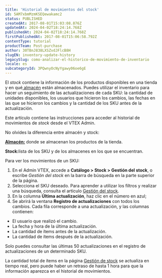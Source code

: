 ```yaml
---
title: '​​Historial de movimientos del stock'
id: 5AM7xbmMzmKSEQewakamc2
status: PUBLISHED
createdAt: 2017-08-01T15:03:08.876Z
updatedAt: 2024-04-02T18:24:14.768Z
publishedAt: 2024-04-02T18:24:14.768Z
firstPublishedAt: 2017-08-01T15:06:58.792Z
contentType: tutorial
productTeam: Post-purchase
author: 30TBnJ838LXSZvdJFlcB8H
slugEN: inventory-update-history
legacySlug: como-analizar-el-historico-de-movimiento-de-inventario
locale: es
subcategoryId: 3PQwnyOcNyYgawy06oe6gE
---
```


El _stock_ contiene la información de los productos disponibles en una tienda y en qué[ almacén](https://help.vtex.com/es/tutorial/almacen--6oIxvsVDTtGpO7y6zwhGpb) están almacenados. Puedes utilizar el inventario para hacer un seguimiento de las actualizaciones de cada SKU: la cantidad de unidades disponibles, los usuarios que hicieron los cambios, las fechas en las que se hicieron los cambios y la cantidad de los SKU antes de la actualización.

Este artículo contiene las instrucciones para acceder al historial de movimientos de _stock_ desde el VTEX Admin.

<div class = "alert alert-info">
No olvides la diferencia entre almacén y stock:
<p><b><a href="https://help.vtex.com/es/tutorial/almacen--6oIxvsVDTtGpO7y6zwhGpb">Almacén:</a></b> donde se almacenan los productos de la tienda.
<p><b>Stock:</b>lista de los SKU y de los almacenes en los que se encuentran.
</div>

Para ver los movimientos de un SKU:

1. En el Admin VTEX, accede a **Catálogo > Stock > Gestión del stock**, o escribe *Gestión del stock* en la barra de búsqueda en la parte superior de la página.  
2. Selecciona el SKU deseado. Para aprender a utilizar los filtros y realizar una búsqueda, consulta el artículo [Gestión del stock](https://help.vtex.com/es/tutorial/gestionar-items-en-inventario--tutorials_139).
3. En la columna **Última actualización**, haz clic en el número en azul;
4. Se abrirá la ventana **Registro de actualizaciones** con todos los cambios. Cada fila corresponde a una actualización, y las columnas contienen:
  * El usuario que realizó el cambio.      
  * La fecha y hora de la última actualización.
  * La cantidad de ítems antes de la actualización.
  * La cantidad de ítems después de la actualización.

<div class="alert alert-warning">
Solo puedes consultar las últimas 50 actualizaciones en el registro de actualizaciones de un determinado SKU.
</div>

La cantidad total de ítems en la página [Gestión de stock](https://help.vtex.com/es/tutorial/gerenciar-itens-em-estoque--tutorials_139) se actualiza en tiempo real, pero puede haber un retraso de hasta 1 hora para que la información aparezca en el historial de movimientos.
